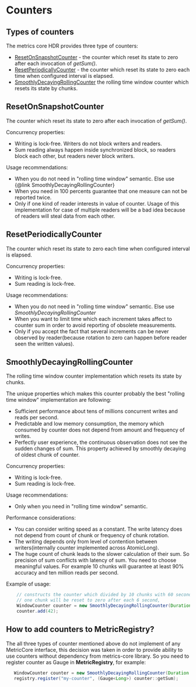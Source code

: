 # Counters
## Types of counters
The metrics core HDR provides three type of counters:
* [ResetOnSnapshotCounter](https://github.com/vladimir-bukhtoyarov/metrics-core-hdr/blob/1.6/src/main/java/com/github/metricscore/hdr/counter/ResetOnSnapshotCounter.java) - the counter which reset its state to zero after each invocation of *getSum()*.
* [ResetPeriodicallyCounter](https://github.com/vladimir-bukhtoyarov/metrics-core-hdr/blob/1.6/src/main/java/com/github/metricscore/hdr/counter/ResetPeriodicallyCounter.java) - the counter which reset its state to zero each time when configured interval is elapsed.
* [SmoothlyDecayingRollingCounter](https://github.com/vladimir-bukhtoyarov/metrics-core-hdr/blob/1.6/src/main/java/com/github/metricscore/hdr/counter/SmoothlyDecayingRollingCounter.java) the rolling time window counter which resets its state by chunks.

## ResetOnSnapshotCounter
The counter which reset its state to zero after each invocation of *getSum()*.

Concurrency properties:
* Writing is lock-free. Writers do not block writers and readers.
* Sum reading always happen inside synchronized block, so readers block each other, but readers never block writers.
 
Usage recommendations:
* When you do not need in "rolling time window" semantic. Else use {@link SmoothlyDecayingRollingCounter}
* When you need in 100 percents guarantee that one measure can not be reported twice.
* Only if one kind of reader interests in value of counter. Usage of this implementation for case of multiple readers will be a bad idea because of readers will steal data from each other.

## ResetPeriodicallyCounter
The counter which reset its state to zero each time when configured interval is elapsed.

Concurrency properties:
* Writing is lock-free.
* Sum reading is lock-free.

Usage recommendations:
* When you do not need in "rolling time window" semantic. Else use *SmoothlyDecayingRollingCounter*
* When you want to limit time which each increment takes affect to counter sum in order to avoid reporting of obsolete measurements.
* Only if you accept the fact that several increments can be never observed by reader(because rotation to zero can happen before reader seen the written values).

## SmoothlyDecayingRollingCounter
The rolling time window counter implementation which resets its state by chunks.

The unique properties which makes this counter probably the best "rolling time window" implementation are following:
* Sufficient performance about tens of millions concurrent writes and reads per second.
* Predictable and low memory consumption, the memory which consumed by counter does not depend from amount and frequency of writes.
* Perfectly user experience, the continuous observation does not see the sudden changes of sum. This property achieved by smoothly decaying of oldest chunk of counter.
 
Concurrency properties:
* Writing is lock-free.
* Sum reading is lock-free.

Usage recommendations:
* Only when you need in "rolling time window" semantic.
 
Performance considerations:
* You can consider writing speed as a constant. The write latency does not depend from count of chunk or frequency of chunk rotation.
* The writing depends only from level of contention between writers(internally counter implemented across AtomicLong).
* The huge count of chunk leads to the slower calculation of their sum. So precision of sum conflicts with latency of sum. You need to choose meaningful values.
For example 10 chunks will guarantee at least 90% accuracy and ten million reads per second.

Example of usage:
```java
    // constructs the counter which divided by 10 chunks with 60 seconds time window.
    // one chunk will be reset to zero after each 6 second,
    WindowCounter counter = new SmoothlyDecayingRollingCounter(Duration.ofSeconds(60), 10);
    counter.add(42);
```

## How to add counters to MetricRegistry?
The all three types of counter mentioned above do not implement of any MetricCore interface, 
this decision was taken in order to provide ability to use counters without dependency from metrics-core library.
So you need to register counter as Gauge in **MetricRegistry**, for example:
```java
   WindowCounter counter = new SmoothlyDecayingRollingCounter(Duration.ofSeconds(60), 10);
   registry.register("my-counter", (Gauge<Long>) counter::getSum);
```